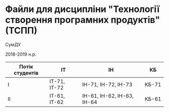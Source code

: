 # Файли для дисципліни "Технології створення програмних продуктів" (ТСПП) 

СумДУ

2018-2019 н.р.

| Потік студентів | ІТ | ІН | КБ |
| ------ | ------ | ------ | ------ |
| І | ІТ-71, ІТ-72 | ІН-71, ІН-72, ІН-73 | КБ-71 |
| ІІ | ІТ-61, ІТ-62 | ІН-61, ІН-62, ІН-63, ІН-64 | КБ-61 |
